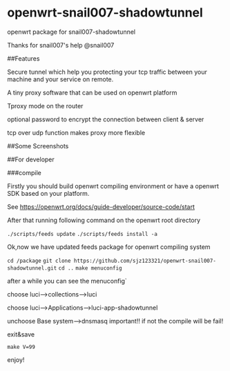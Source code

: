 # openwrt-snail007-shadowtunnel

openwrt package for snail007-shadowtunnel

Thanks for snail007's help @snail007

##Features

Secure tunnel which help you protecting your tcp traffic between your machine and your service on remote.

A tiny proxy software that can be used on openwrt platform

Tproxy mode on the router

optional password to encrypt the connection between client & server

tcp over udp function makes proxy more flexible

##Some Screenshots

##For developer

###compile

Firstly you should build openwrt compiling environment or have a openwrt SDK based on your platform.

See https://openwrt.org/docs/guide-developer/source-code/start 

After that running following command on the openwrt root directory

`./scripts/feeds update`
`./scripts/feeds install -a`

Ok,now we have updated feeds package for openwrt compiling system

`cd /package`
`git clone https://github.com/sjz123321/openwrt-snail007-shadowtunnel.git`
`cd ..`
`make menuconfig`

after a while you can see the menuconfig`

choose luci-->collections-->luci

choose luci-->Applications-->luci-app-shadowtunnel

unchoose Base system-->dnsmasq important!! if not the compile will be fail!

exit&save

`make V=99`

enjoy!